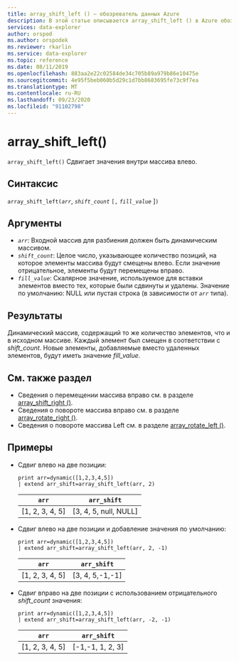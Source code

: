 ```yaml
---
title: array_shift_left () — обозреватель данных Azure
description: В этой статье описывается array_shift_left () в Azure обозреватель данных.
services: data-explorer
author: orspod
ms.author: orspodek
ms.reviewer: rkarlin
ms.service: data-explorer
ms.topic: reference
ms.date: 08/11/2019
ms.openlocfilehash: 883aa2e22c02584de34c705b89a979b86e10475e
ms.sourcegitcommit: 4e95f5beb060b5d29c1d7bb8683695fe73c9f7ea
ms.translationtype: MT
ms.contentlocale: ru-RU
ms.lasthandoff: 09/23/2020
ms.locfileid: "91102798"
---
```

# <a name="array_shift_left"></a>array_shift_left()

`array_shift_left()` Сдвигает значения внутри массива влево.

## <a name="syntax"></a>Синтаксис

`array_shift_left(`*`arr`*, *`shift_count`* `[,` *`fill_value`* ]`)`

## <a name="arguments"></a>Аргументы

* *`arr`*: Входной массив для разбиения должен быть динамическим массивом.
* *`shift_count`*: Целое число, указывающее количество позиций, на которое элементы массива будут смещены влево. Если значение отрицательное, элементы будут перемещены вправо.
* *`fill_value`*: Скалярное значение, используемое для вставки элементов вместо тех, которые были сдвинуты и удалены. Значение по умолчанию: NULL или пустая строка (в зависимости от *`arr`* типа).

## <a name="returns"></a>Результаты

Динамический массив, содержащий то же количество элементов, что и в исходном массиве. Каждый элемент был смещен в соответствии с *shift_count*. Новые элементы, добавляемые вместо удаленных элементов, будут иметь значение *fill_value*.

## <a name="see-also"></a>См. также раздел

* Сведения о перемещении массива вправо см. в разделе [array_shift_right ()](array_shift_rightfunction.md).
* Сведения о повороте массива вправо см. в разделе [array_rotate_right ()](array_rotate_rightfunction.md).
* Сведения о повороте массива Left см. в разделе [array_rotate_left ()](array_rotate_leftfunction.md).

## <a name="examples"></a>Примеры

* Сдвиг влево на две позиции:

    <!-- csl: https://help.kusto.windows.net:443/Samples -->
    ```kusto
    print arr=dynamic([1,2,3,4,5]) 
    | extend arr_shift=array_shift_left(arr, 2)
    ```
    
    |`arr`|`arr_shift`|
    |---|---|
    |[1, 2, 3, 4, 5]|[3, 4, 5, null, NULL]|

* Сдвиг влево на две позиции и добавление значения по умолчанию:

    <!-- csl: https://help.kusto.windows.net:443/Samples -->
    ```kusto
    print arr=dynamic([1,2,3,4,5]) 
    | extend arr_shift=array_shift_left(arr, 2, -1)
    ```
    
    |`arr`|`arr_shift`|
    |---|---|
    |[1, 2, 3, 4, 5]|[3, 4, 5,-1,-1]|


* Сдвиг вправо на две позиции с использованием отрицательного *shift_count* значения:

    <!-- csl: https://help.kusto.windows.net:443/Samples -->
    ```kusto
    print arr=dynamic([1,2,3,4,5]) 
    | extend arr_shift=array_shift_left(arr, -2, -1)
    ```
    
    |`arr`|`arr_shift`|
    |---|---|
    |[1, 2, 3, 4, 5]|[-1,-1, 1, 2, 3]|
